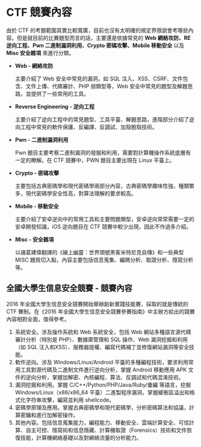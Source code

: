 # CTF 競賽內容


由於 CTF 的考題範圍其實比較寬廣，目前也沒有太明確的規定界限說會考哪些內容。但是就目前的比賽題型而言的話，主要還是依據常見的 **Web 網絡攻防、RE 逆向工程、Pwn 二進制漏洞利用、Crypto 密碼攻擊、Mobile
移動安全** 以及 **Misc 安全雜項** 來進行分類。

-   **Web - 網絡攻防**

    主要介紹了 Web 安全中常見的漏洞，如 SQL 注入、XSS、CSRF、文件包含、文件上傳、代碼審計、PHP 弱類型等，Web 安全中常見的題型及解題思路，並提供了一些常用的工具。

-   **Reverse Engineering - 逆向工程**

    主要介紹了逆向工程中的常見題型、工具平臺、解題思路，進階部分介紹了逆向工程中常見的軟件保護、反編譯、反調試、加殼脫殼技術。

-   **Pwn - 二進制漏洞利用**

    Pwn 題目主要考察二進制漏洞的發掘和利用，需要對計算機操作系統底層有一定的瞭解。在 CTF 競賽中，PWN 題目主要出現在 Linux 平臺上。

-   **Crypto - 密碼攻擊**

    主要包括古典密碼學和現代密碼學兩部分內容，古典密碼學趣味性強，種類繁多，現代密碼學安全性高，對算法理解的要求較高。

-   **Mobile - 移動安全**

    主要介紹了安卓逆向中的常用工具和主要問題類型，安卓逆向常常需要一定的安卓開發知識，iOS 逆向題目在 CTF 競賽中較少出現，因此不作過多介紹。

-   **Misc - 安全雜項**

    以諸葛建偉翻譯的《線上幽靈：世界頭號黑客米特尼克自傳》和一些典型 MISC 題爲切入點，內容主要包括信息蒐集、編碼分析、取證分析、隱寫分析等。

## 全國大學生信息安全競賽 - 競賽內容

2016 年全國大學生信息安全競賽開始舉辦創新實踐技能賽，採取的就是傳統的 CTF 賽制。在《2016 年全國大學生信息安全競賽參賽指南》中主辦方給出的競賽內容相對全面，值得參考。

1.  系統安全。涉及操作系統和 Web 系統安全，包括 Web 網站多種語言源代碼審計分析（特別是 PHP）、數據庫管理和 SQL 操作、Web 漏洞挖掘和利用（如 SQL 注入和XSS）、服務器提權、編寫代碼補丁並修復網站漏洞等安全技能。
2.  軟件逆向。涉及 Windows/Linux/Android 平臺的多種編程技術，要求利用常用工具對源代碼及二進制文件進行逆向分析，掌握 Android 移動應用 APK
    文件的逆向分析，掌握加解密、內核編程、算法、反調試和代碼混淆技術。
3.  漏洞挖掘和利用。掌握 C/C++/Python/PHP/Java/Ruby/彙編 等語言，挖掘 Windows/Linux（x86/x86\_64 平臺）二進製程序漏洞，掌握緩衝區溢出和格式化字符串攻擊，編寫並利用 shellcode。
4.  密碼學原理及應用。掌握古典密碼學和現代密碼學，分析密碼算法和協議，計算密鑰和進行加解密操作。
5.  其他內容。包括信息蒐集能力，編程能力、移動安全、雲端計算安全、可信計算、自主可控、隱寫術和信息隱藏、計算機取證（Forensics）技術和文件恢復技能，計算機網絡基礎以及對網絡流量的分析能力。

